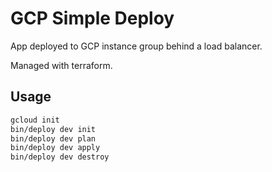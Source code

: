 # GCP Simple Deploy

App deployed to GCP instance group behind a load balancer.

Managed with terraform.


## Usage

```sh
gcloud init
bin/deploy dev init
bin/deploy dev plan
bin/deploy dev apply
bin/deploy dev destroy
```
